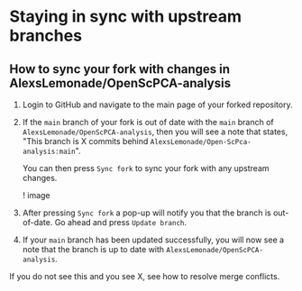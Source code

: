 # Staying in sync with upstream branches

## How to sync your fork with changes in AlexsLemonade/OpenScPCA-analysis

1. Login to GitHub and navigate to the main page of your forked repository.

1. If the `main` branch of your fork is out of date with the `main` branch of `AlexsLemonade/OpenScPCA-analysis`, then you will see a note that states, "This branch is X commits behind `AlexsLemonade/Open-ScPca-analysis:main`".

    You can then press `Sync fork` to sync your fork with any upstream changes.

    ! image

1. After pressing `Sync fork` a pop-up will notify you that the branch is out-of-date.
Go ahead and press `Update branch`.

1. If your `main` branch has been updated successfully, you will now see a note that the branch is up to date with `AlexsLemonade/OpenScPCA-analysis`.

If you do not see this and you see X, see how to resolve merge conflicts.
